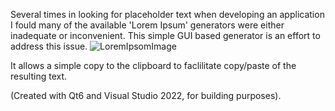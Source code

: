Several times in looking for placeholder text when developing an application I fould many of the available 'Lorem Ipsum' generators were either inadequate or inconvenient.
This simple GUI based generator is an effort to address this issue.
![LoremIpsomImage](https://github.com/jsowers34/LoremIpsumGenerator/assets/31371608/d34cb154-a823-4724-b35b-a9818575aec4)

It allows a simple copy to the clipboard to faclilitate copy/paste of the resulting text.

(Created with Qt6 and Visual Studio 2022, for building purposes).
